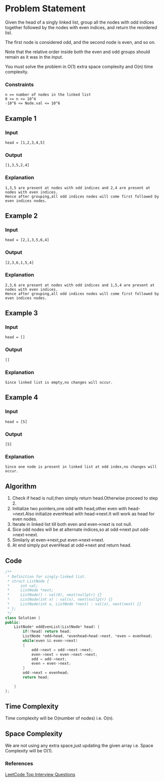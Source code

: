 # Problem Statement

Given the head of a singly linked list, group all the nodes with odd indices together followed by the nodes with even indices, and return the reordered list.

The first node is considered odd, and the second node is even, and so on.

Note that the relative order inside both the even and odd groups should remain as it was in the input.

You must solve the problem in O(1) extra space complexity and O(n) time complexity.
  

### Constraints
```
n == number of nodes in the linked list
0 <= n <= 10^4
-10^6 <= Node.val <= 10^6
```



## Example 1
### Input
```
head = [1,2,3,4,5]
```
### Output
```
[1,3,5,2,4]
```
### Explanation
```
1,3,5 are present at nodes with odd indices and 2,4 are present at nodes with even indices.
Hence after grouping,all odd indices nodes will come first followed by even indices nodes.
```
## Example 2
### Input
```
head = [2,1,3,5,6,4]
```
### Output
```
[2,3,6,1,5,4]
```
### Explanation
```
2,3,6 are present at nodes with odd indices and 1,5,4 are present at nodes with even indices.
Hence after grouping,all odd indices nodes will come first followed by even indices nodes. 

```

## Example 3
### Input
```
head = []
```
### Output
```
[]
```
### Explanation
```
Since linked list is empty,no changes will occur.
```

## Example 4
### Input
```
head = [5]
```
### Output
```
[5]
```
### Explanation
```
Since one node is present in linked list at odd index,no changes will occur.
```

## Algorithm
1. Check if head is null,then simply return head.Otherwise proceed to step 2.
2. Initialize two pointers,one odd with head,other even with head->next.Also initialize evenHead with head->next.It will work as head for even nodes.
3. Iterate in linked list till both even and even->next is not null.
4. Sice odd nodes will be at alternate indices,so at odd->next put odd->next->next.
5. Similarly at even->next,put even->next->next.
6. At end simply put evenHead at odd->next and return head.


## Code

```C++
/**
 * Definition for singly-linked list.
 * struct ListNode {
 *     int val;
 *     ListNode *next;
 *     ListNode() : val(0), next(nullptr) {}
 *     ListNode(int x) : val(x), next(nullptr) {}
 *     ListNode(int x, ListNode *next) : val(x), next(next) {}
 * };
 */
class Solution {
public:
    ListNode* oddEvenList(ListNode* head) {
        if(!head) return head;
        ListNode *odd=head, *evenhead=head->next, *even = evenhead;
        while(even && even->next)
        {
            odd->next = odd->next->next;
            even->next = even->next->next;
            odd = odd->next;
            even = even->next;
        }
        odd->next = evenhead;
        return head;
        
    }
};
```
## Time Complexity
Time complexity will be O(number of nodes) i.e. O(n).

## Space Complexity
We are not using any extra space,just updating the given array i.e. Space Complexity will be O(1).

### References
[LeetCode Top Interview Questions](https://leetcode.com/explore/interview/card/top-interview-questions-medium/107/linked-list/784)
